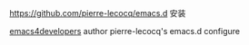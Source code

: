 
https://github.com/pierre-lecocq/emacs.d 安装

[emacs4developers](https://github.com/pierre-lecocq/emacs4developers) author pierre-lecocq's emacs.d configure 

